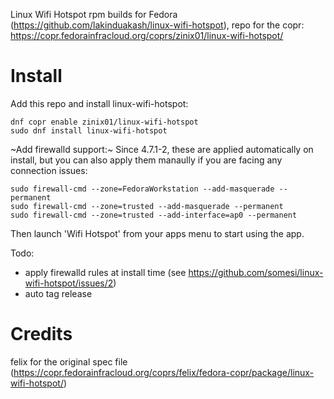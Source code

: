 Linux Wifi Hotspot rpm builds for Fedora (https://github.com/lakinduakash/linux-wifi-hotspot), repo for the copr: https://copr.fedorainfracloud.org/coprs/zinix01/linux-wifi-hotspot/

# Install
Add this repo and install linux-wifi-hotspot:
```
dnf copr enable zinix01/linux-wifi-hotspot
sudo dnf install linux-wifi-hotspot
```
~Add firewalld support:~ Since 4.7.1-2, these are applied automatically on install, but you can also apply them manaully if you are facing any connection issues:
```
sudo firewall-cmd --zone=FedoraWorkstation --add-masquerade --permanent
sudo firewall-cmd --zone=trusted --add-masquerade --permanent
sudo firewall-cmd --zone=trusted --add-interface=ap0 --permanent
```
Then launch 'Wifi Hotspot' from your apps menu to start using the app.

Todo:
- apply firewalld rules at install time (see https://github.com/somesi/linux-wifi-hotspot/issues/2)
- auto tag release

# Credits
felix for the original spec file (https://copr.fedorainfracloud.org/coprs/felix/fedora-copr/package/linux-wifi-hotspot/)
